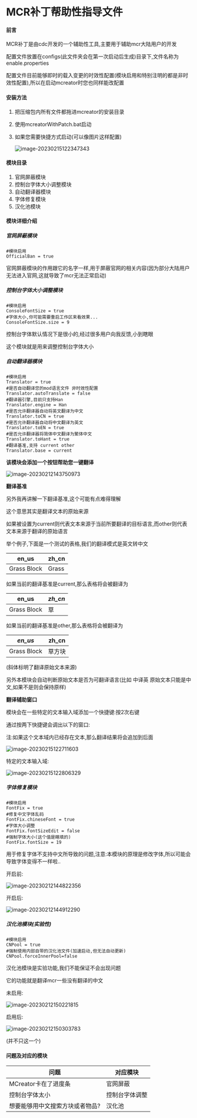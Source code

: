 # MCR补丁帮助性指导文件

#### 前言

MCR补丁是由cdc开发的一个辅助性工具,主要用于辅助mcr大陆用户的开发

配置文件放置在configs(此文件夹会在第一次启动后生成)目录下,文件名称为enable.properties

配置文件目前能够即时的载入变更的时效性配置(模块启用和特别注明的都是非时效性配置),所以在启动mcreator时您也同样能改配置

#### 安装方法

1. 把压缩包内所有文件都拖进mcreator的安装目录

2. 使用mcreatorWithPatch.bat启动

3. 如果您需要快捷方式启动(可以像图片这样配置)

   ![image-20230215122347343](.\assets\attribution.png)

#### 模块目录

1. 官网屏蔽模块
2. 控制台字体大小调整模块
3. 自动翻译器模块
4. 字体修复模块
5. 汉化池模块

#### 模块详细介绍

##### 官网屏蔽模块

```properties
#模块启用
OfficialBan = true
```

官网屏蔽模块的作用跟它的名字一样,用于屏蔽官网的相关内容(因为部分大陆用户无法进入官网,这就导致了mcr无法正常启动)

##### 控制台字体大小调整模块

```properties
#模块启用
ConsoleFontSize = true 
#字体大小,你可能需要重启工作区来看效果...
ConsoleFontSize.size = 9
```

控制台字体默认情况下是很小的,经过很多用户向我反馈,小到瞎眼

这个模块就是用来调整控制台字体大小

##### 自动翻译器模块

```properties
#模块启用
Translator = true
#是否自动翻译您的mod语言文件 非时效性配置
Translator.autoTranslate = false
#翻译器引擎,目前只支持Han
Translator.engine = Han
#是否允许翻译器自动将英文翻译为中文
Translator.toCN = true
#是否允许翻译器自动将中文翻译为英文
Translator.toEN = true
#是否允许翻译器将简体中文翻译为繁体中文
Translator.toHant = true
#翻译基准,支持 current other
Translator.base = current
```

**该模块会添加一个按钮帮助您一键翻译**

![image-20230212143750973](.\assets\translate.png)

**翻译基准**

另外我再讲解一下翻译基准,这个可能有点难得理解

这个意思其实是翻译文本的原始来源

如果被设置为current则代表文本来源于当前所要翻译的目标语言,而other则代表文本来源于翻译的原始语言

举个例子,下面是一个测试的表格,我们的翻译模式是英文转中文

| en_us       | zh_cn |
| ----------- | ----- |
| Grass Block | Grass |

如果当前的翻译基准是current,那么表格将会被翻译为

| en_us       | *zh_cn* |
| ----------- | ------- |
| Grass Block | 草      |

如果当前的翻译基准是other,那么表格将会被翻译为

| *en_us*     | zh_cn  |
| ----------- | ------ |
| Grass Block | 草方块 |

(斜体标明了翻译原始文本来源)

另外本模块会自动判断原始文本是否为可翻译语言(比如 中译英 原始文本只能是中文,如果不是则会保持原样)

**翻译辅助窗口**

模块会在一些特定的文本输入域添加一个快捷键:按2次右键

通过按两下快捷键会调出以下的窗口:

注:如果这个文本域内已经存在文本,那么翻译结果将会追加到后面

![image-20230215122711603](.\assets\translateWindow.png)

特定的文本输入域:

![image-20230215122806329](C:\Users\Administrator\AppData\Roaming\Typora\typora-user-images\image-20230215122806329.png)

##### 字体修复模块

```properties
#模块启用
FontFix = true
#修复中文字体乱码
FontFix.chineseFont = true
#字体大小调整
FontFix.fontSizeEdit = false
#强制字体大小(这个值是瞎填的)
FontFix.fontSize = 19
```

用于修复字体不支持中文所导致的问题,注意:本模块的原理是修改字体,所以可能会导致字体变得不一样啦..

开启前:

![image-20230212144822356](.\assets\beforeOpen.png)

开启后:

![image-20230212144912290](.\assets\afterOpen.png)

##### 汉化池模块(实验性)

```properties
#模块启用
CNPool = true
#强制使用内部自带的汉化池文件(加速启动,但无法自动更新)
CNPool.forceInnerPool=false
```

汉化池模块是实验功能,我们不能保证不会出现问题

它的功能就是翻译mcr一些没有翻译的中文

未启用:

![image-20230212150221815](.\assets\beforeOpenInCNPool)

启用后:

![image-20230212150303783](.\assets\afterOpenInCNPool)

(并不只这一个)

#### 问题及对应的模块

| 问题                            | 对应模块       |
| ------------------------------- | -------------- |
| MCreator卡在了进度条            | 官网屏蔽       |
| 控制台字体太小                  | 控制台字体调整 |
| 想要能够用中文搜索方块或者物品? | 汉化池         |

